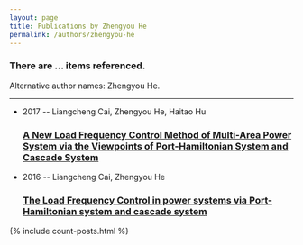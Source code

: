 ```yaml
---
layout: page
title: Publications by Zhengyou He
permalink: /authors/zhengyou-he
---
```


<h3 id="number-posts">There are ... items referenced.</h3>
<p id='info-authors'>Alternative author names: Zhengyou He.</p>
<hr />
<ul class="post-list">
<li><span class='post-meta'>2017 -- Liangcheng Cai, Zhengyou He, Haitao Hu</span><h3><a class='post-link' href="{{ site.baseurl }}/a-new-load-frequency-control-method-of-multi-area-power-system-via-the-viewpoints-of-port-hamiltonian-system-and-cascade-system">A New Load Frequency Control Method of Multi-Area Power System via the Viewpoints of Port-Hamiltonian System and Cascade System</a></h3></li>
<li><span class='post-meta'>2016 -- Liangcheng Cai, Zhengyou He</span><h3><a class='post-link' href="{{ site.baseurl }}/the-load-frequency-control-in-power-systems-via-port-hamiltonian-system-and-cascade-system">The Load Frequency Control in power systems via Port-Hamiltonian system and cascade system</a></h3></li>

</ul>
{% include count-posts.html %}
